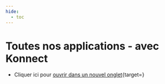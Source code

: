 ```yaml
---
hide:
  - toc
---
```


# **Toutes nos applications** - avec Konnect


* Cliquer ici pour [ouvrir dans un nouvel onglet](https://konsilion.herokuapp.com/){target=}